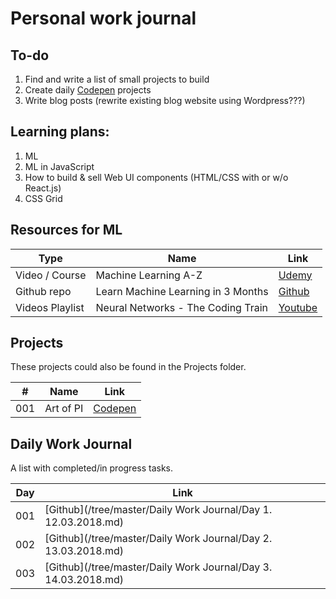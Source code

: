 # Personal work journal

## To-do
1. Find and write a list of small projects to build
2. Create daily [Codepen](https://codepen.io/florinpop17) projects
3. Write blog posts (rewrite existing blog website using Wordpress???)

## Learning plans:
1. ML
2. ML in JavaScript
3. How to build & sell Web UI components (HTML/CSS with or w/o React.js)
4. CSS Grid

## Resources for ML
| Type            | Name                               | Link                                                                                           |
| --------------- | ---------------------------------- | ---------------------------------------------------------------------------------------------- |
| Video / Course  | Machine Learning A-Z               | [Udemy](https://www.udemy.com/machinelearning/learn/v4/t/lecture/5772258)                      |
| Github repo     | Learn Machine Learning in 3 Months | [Github](https://github.com/llSourcell/Learn_Machine_Learning_in_3_Months)                     |
| Videos Playlist | Neural Networks - The Coding Train | [Youtube](https://www.youtube.com/watch?v=XJ7HLz9VYz0&list=PLRqwX-V7Uu6aCibgK1PTWWu9by6XFdCfh) |

## Projects
These projects could also be found in the Projects folder.

| #   | Name      | Link                                                 |
| --- | --------- | ---------------------------------------------------- |
| 001 | Art of PI | [Codepen](https://codepen.io/FlorinPop17/pen/xWZRxa) |

## Daily Work Journal
A list with completed/in progress tasks.

| Day | Link                                                           |
| --- | -------------------------------------------------------------- |
| 001 | [Github](/tree/master/Daily Work Journal/Day 1. 12.03.2018.md) |
| 002 | [Github](/tree/master/Daily Work Journal/Day 2. 13.03.2018.md) |
| 003 | [Github](/tree/master/Daily Work Journal/Day 3. 14.03.2018.md) |
